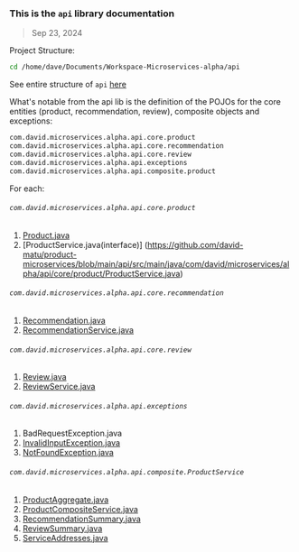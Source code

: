 ### This is the `api` library documentation
> Sep 23, 2024

Project Structure:
```sh
cd /home/dave/Documents/Workspace-Microservices-alpha/api
```

See entire structure of `api` [here](./project_structure_lib_api.txt)

What's notable from the api lib is the definition of the POJOs for the core entities (product, recommendation, review), composite objects and exceptions:
```sh
com.david.microservices.alpha.api.core.product
com.david.microservices.alpha.api.core.recommendation
com.david.microservices.alpha.api.core.review
com.david.microservices.alpha.api.exceptions
com.david.microservices.alpha.api.composite.product
```

For each:
###### `com.david.microservices.alpha.api.core.product`
1. [Product.java](https://github.com/david-matu/product-microservices/blob/main/api/src/main/java/com/david/microservices/alpha/api/core/product/Product.java)
2. [ProductService.java(interface)] (https://github.com/david-matu/product-microservices/blob/main/api/src/main/java/com/david/microservices/alpha/api/core/product/ProductService.java)


###### `com.david.microservices.alpha.api.core.recommendation`
1. [Recommendation.java](https://github.com/david-matu/product-microservices/blob/main/api/src/main/java/com/david/microservices/alpha/api/core/recommendation/Recommendation.java)
2. [RecommendationService.java](https://github.com/david-matu/product-microservices/blob/main/api/src/main/java/com/david/microservices/alpha/api/core/recommendation/RecommendationService.java)


###### `com.david.microservices.alpha.api.core.review`
1. [Review.java](https://github.com/david-matu/product-microservices/blob/main/api/src/main/java/com/david/microservices/alpha/api/core/review/Review.java)
2. [ReviewService.java](https://github.com/david-matu/product-microservices/blob/main/api/src/main/java/com/david/microservices/alpha/api/core/review/ReviewService.java)


###### `com.david.microservices.alpha.api.exceptions`
1. BadRequestException.java
2. [InvalidInputException.java](https://github.com/david-matu/product-microservices/blob/main/api/src/main/java/com/david/microservices/alpha/api/exceptions/InvalidInputException.java)
3. [NotFoundException.java](https://github.com/david-matu/product-microservices/blob/main/api/src/main/java/com/david/microservices/alpha/api/exceptions/NotFoundException.java)


###### `com.david.microservices.alpha.api.composite.ProductService`
1. [ProductAggregate.java](https://github.com/david-matu/product-microservices/blob/main/api/src/main/java/com/david/microservices/alpha/api/composite/product/ProductAggregate.java)
2. [ProductCompositeService.java](https://github.com/david-matu/product-microservices/blob/main/api/src/main/java/com/david/microservices/alpha/api/composite/product/ProductCompositeService.java)
3. [RecommendationSummary.java](https://github.com/david-matu/product-microservices/blob/main/api/src/main/java/com/david/microservices/alpha/api/composite/product/RecommendationSummary.java)
4. [ReviewSummary.java](https://github.com/david-matu/product-microservices/blob/main/api/src/main/java/com/david/microservices/alpha/api/composite/product/ReviewSummary.java)
5. [ServiceAddresses.java](https://github.com/david-matu/product-microservices/blob/main/api/src/main/java/com/david/microservices/alpha/api/composite/product/ServiceAddresses.java)




